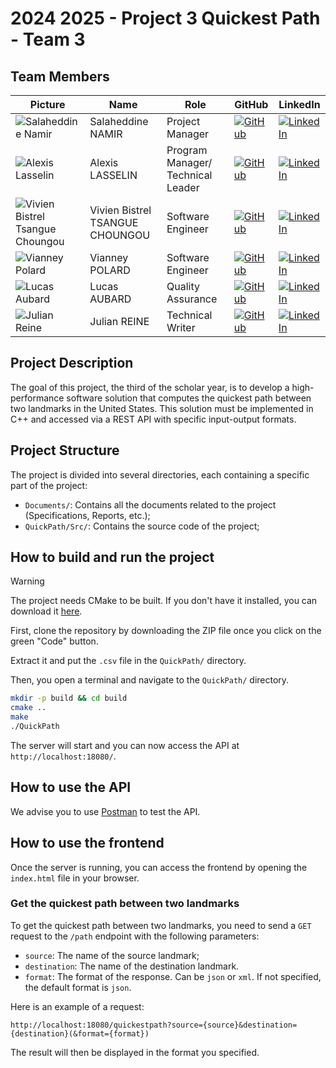 # 2024 2025 - Project 3 Quickest Path - Team 3

## Team Members

| Picture                                                                                                        | Name                            | Role                              | GitHub                                                                                                                                    | LinkedIn                                                                                                                                                               |
| -------------------------------------------------------------------------------------------------------------- | ------------------------------- | --------------------------------- | ----------------------------------------------------------------------------------------------------------------------------------------- | ---------------------------------------------------------------------------------------------------------------------------------------------------------------------- |
| ![Salaheddine Namir](https://gravatar.com/avatar/fbb2631ed2b14d85006ea91fcf223680?size=128&d=mp)               | Salaheddine NAMIR               | Project Manager                   | [![GitHub](https://img.shields.io/badge/-GitHub-181717?logo=github&logoColor=white&style=flat-square)](https://github.com/T3rryc)         | [![LinkedIn](https://img.shields.io/badge/-LinkedIn-0077B5?logo=linkedin&logoColor=white&style=flat-square)](https://www.linkedin.com/in/salaheddine-namir-3402471b8/) |
| ![Alexis Lasselin](https://gravatar.com/avatar/00cd520ab1f478b76618fa55b56bc72f?size=128&d=mp)                 | Alexis LASSELIN                 | Program Manager/ Technical Leader | [![GitHub](https://img.shields.io/badge/-GitHub-181717?logo=github&logoColor=white&style=flat-square)](https://github.com/AlexisLasselin) | [![LinkedIn](https://img.shields.io/badge/-LinkedIn-0077B5?logo=linkedin&logoColor=white&style=flat-square)](https://www.linkedin.com/in/alexis-lasselin-318649251/)   |
| ![Vivien Bistrel Tsangue Choungou](https://gravatar.com/avatar/034e0d2085c38307d45a776165c8654d?size=128&d=mp) | Vivien Bistrel TSANGUE CHOUNGOU | Software Engineer                 | [![GitHub](https://img.shields.io/badge/-GitHub-181717?logo=github&logoColor=white&style=flat-square)](https://github.com/username4)      | [![LinkedIn](https://img.shields.io/badge/-LinkedIn-0077B5?logo=linkedin&logoColor=white&style=flat-square)](https://www.linkedin.com/in/bistrel-tsangue-603635261/)   |
| ![Vianney Polard](https://gravatar.com/avatar/8b5be17c773ca464680bcd6c5f42e2a8?size=128&d=mp)                  | Vianney POLARD                  | Software Engineer                 | [![GitHub](https://img.shields.io/badge/-GitHub-181717?logo=github&logoColor=white&style=flat-square)](https://github.com/4tinley)        | [![LinkedIn](https://img.shields.io/badge/-LinkedIn-0077B5?logo=linkedin&logoColor=white&style=flat-square)](https://www.linkedin.com/in/vianney-polard-44173a273/)    |
| ![Lucas Aubard](https://gravatar.com/avatar/dc3a8fc938e413abe9fb0053201896e7?size=128&d=mp)                    | Lucas AUBARD                    | Quality Assurance                 | [![GitHub](https://img.shields.io/badge/-GitHub-181717?logo=github&logoColor=white&style=flat-square)](https://github.com/Bistrel2002)    | [![LinkedIn](https://img.shields.io/badge/-LinkedIn-0077B5?logo=linkedin&logoColor=white&style=flat-square)](https://www.linkedin.com/in/lucas-aubard-596b37251/)      |
| ![Julian Reine](https://gravatar.com/avatar/bd28440bd4dc860f6c141b7529c0aaee?size=128&d=mp)                    | Julian REINE                    | Technical Writer                  | [![GitHub](https://img.shields.io/badge/-GitHub-181717?logo=github&logoColor=white&style=flat-square)](https://github.com/JulianREINE)    | [![LinkedIn](https://img.shields.io/badge/-LinkedIn-0077B5?logo=linkedin&logoColor=white&style=flat-square)](https://www.linkedin.com/in/julian-reine-b2952632a/)      |

## Project Description

The goal of this project, the third of the scholar year, is to develop a high-performance software solution that computes the quickest path between two landmarks in the United States. This solution must be implemented in C++ and accessed via a REST API with specific input-output formats.

## Project Structure

The project is divided into several directories, each containing a specific part of the project:

- `Documents/`: Contains all the documents related to the project (Specifications, Reports, etc.);
- `QuickPath/Src/`: Contains the source code of the project;

## How to build and run the project

> [!WARNING]
> The project needs CMake to be built. If you don't have it installed, you can download it [here](https://cmake.org/download/).

First, clone the repository by downloading the ZIP file once you click on the green "Code" button.

Extract it and put the `.csv` file in the `QuickPath/` directory.

Then, you open a terminal and navigate to the `QuickPath/` directory.

```bash
mkdir -p build && cd build
cmake ..
make
./QuickPath
```

The server will start and you can now access the API at `http://localhost:18080/`.

## How to use the API

We advise you to use [Postman](https://www.postman.com/) to test the API.

## How to use the frontend

Once the server is running, you can access the frontend by opening the `index.html` file in your browser.

### Get the quickest path between two landmarks

To get the quickest path between two landmarks, you need to send a `GET` request to the `/path` endpoint with the following parameters:

- `source`: The name of the source landmark;
- `destination`: The name of the destination landmark.
- `format`: The format of the response. Can be `json` or `xml`. If not specified, the default format is `json`.

Here is an example of a request:

```postman
http://localhost:18080/quickestpath?source={source}&destination={destination}(&format={format})
```

The result will then be displayed in the format you specified.
